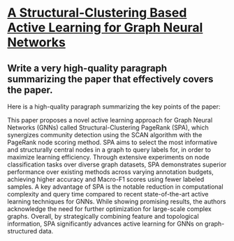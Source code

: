 # [A Structural-Clustering Based Active Learning for Graph Neural Networks](https://arxiv.org/abs/2312.04307)

## Write a very high-quality paragraph summarizing the paper that effectively covers the paper.

 Here is a high-quality paragraph summarizing the key points of the paper:

This paper proposes a novel active learning approach for Graph Neural Networks (GNNs) called Structural-Clustering PageRank (SPA), which synergizes community detection using the SCAN algorithm with the PageRank node scoring method. SPA aims to select the most informative and structurally central nodes in a graph to query labels for, in order to maximize learning efficiency. Through extensive experiments on node classification tasks over diverse graph datasets, SPA demonstrates superior performance over existing methods across varying annotation budgets, achieving higher accuracy and Macro-F1 scores using fewer labeled samples. A key advantage of SPA is the notable reduction in computational complexity and query time compared to recent state-of-the-art active learning techniques for GNNs. While showing promising results, the authors acknowledge the need for further optimization for large-scale complex graphs. Overall, by strategically combining feature and topological information, SPA significantly advances active learning for GNNs on graph-structured data.

